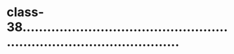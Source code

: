 # class-38............................................................................................